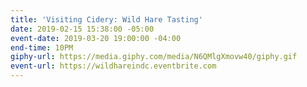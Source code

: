 ```yaml
---
title: 'Visiting Cidery: Wild Hare Tasting'
date: 2019-02-15 15:38:00 -05:00
event-date: 2019-03-20 19:00:00 -04:00
end-time: 10PM
giphy-url: https://media.giphy.com/media/N6QMlgXmovw40/giphy.gif
event-url: https://wildhareindc.eventbrite.com
---
```


